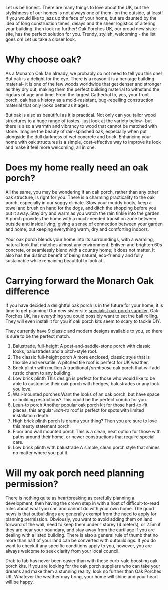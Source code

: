 Let us be honest. There are many things to love about the UK, but the stylishness of our homes is not always one of them- on the outside, at least! If you would like to jazz up the face of your home, but are daunted by the idea of long construction times, delays and the sheer logistics of altering your building, then look no further! Oak Porches UK, our proud new sister-site, has the perfect solution for you. Trendy, stylish, welcoming - the list goes on! Let us take a closer look.

# Why choose oak?

As a Monarch Oak fan already, we probably do not need to tell you this one! But oak is a delight for the eye. There is a reason it is a heritage building material- it is one of the few woods worldwide that get denser and stronger as they dry out, making them the perfect building material to withstand the rigours of age and time. From the largest Cathedral to, yes, your front porch, oak has a history as a mold-resistant, bug-repelling construction material that only looks better as it ages.

But oak is also as beautiful as it is practical. Not only can you tailor wood structures to a huge range of tastes- just look at the variety below- but there is also a warmth and vibrancy to wood that cannot be matched with stone. Imagine the beauty of rain-splashed oak, especially when put alongside the dull darkness of wet concrete and brick. Enhancing your home with oak structures is a simple, cost-effective way to improve its look and make it feel more welcoming, all in one. 

# Does my home really need an oak porch?

All the same, you may be wondering if an oak porch, rather than any other oak structure, is right for you. There is a charming practicality to the oak porch, especially in our soggy climate. Stow your muddy boots, keep a towel and brush on hand for the dogs, and ditch the shopping before you put it away. Stay dry and warm as you watch the rain tinkle into the garden. A porch provides the home with a much-needed transition zone between outside and inside living, giving a sense of connection between your garden and home, but keeping everything warm, dry and comforting indoors.

Your oak porch blends your home into its surroundings, with a warming, natural look that matches almost any environment. Enliven and brighten 60s concrete, or seamlessly blend with a country home; it does not matter. It also has the distinct benefit of being natural, eco-friendly and fully sustainable while remaining beautiful to look at..

# Carrying forward the Monarch Oak difference

If you have decided a delightful oak porch is in the future for your home, it is time to get planning! Our new sister site [specialist oak porch supplier](https://oakporchesuk.co.uk/), Oak Porches UK, has everything you could possibly want to set the ball rolling. They will even install it for you if oak porch kits seem to scary to tackle DIY.

They currently have 9 classic and modern designs available to you, so there is sure to be the perfect match.

1. Balustrade, full-height
A post-and-saddle-stone porch with classic looks, balustrades and a pitch-style roof. 
2. The classic full-height porch
A more enclosed, classic style that is flexible and versatile. A pitched tile roof is perfect for UK weather. 
3. Brick plinth with mullion
A traditional *farmhouse* oak porch that will add rustic charm to any building.
4. Low brick plinth
This design is perfect for those who would like to be able to customise their oak porch with hedges, balustrades or any look you love.
5. Wall-mounted porches
Want the looks of an oak porch, but have space or building restrictions? This could be the perfect combo for you.
6. Lean-to porch
Another popular oak porch kit for those hard-to-fit places, this angular *lean-to* roof is perfect for spots with limited installation depth. 
7. High brick plinth porch
Is drama your thing? Then you are sure to love this meaty statement porch.
8. Floor and wall mounted porch
This is a clean, neat option for those with paths around their home, or newer constructions that require special care.
9. Low brick plinth with balustrade
A simple, clean porch style that shines no matter where you put it. 

# Will my oak porch need planning permission?

There is nothing quite as heartbreaking as carefully planning a development, then having the crown step in with a host of difficult-to-read rules about what you can and cannot do with your own home. The good news is that outbuildings are generally exempt from the need to apply for planning permission. Obviously, you want to avoid adding them on land forward of the wall, need to keep them under 1 storey (4 meters), or 2.5m if they are near your boundary, and stay away from the curtilage if you are dealing with a listed building. There is also a general rule of thumb that no more than half of your land can be converted with outbuildings. If you do want to check if any specific conditions apply to you, however, you are always welcome to seek clarity from your local council.

Drab to fab has never been easier than with these curb-vale boosting oak porch kits. If you are looking for the oak porch suppliers who can take your dreams and make them a stunning reality, look no further than Oak Porches UK. Whatever the weather may bring, your home will shine and your heart will be happy.
